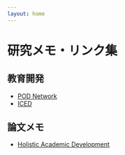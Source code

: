 ```yaml
---
layout: home
---
```


# 研究メモ・リンク集

## 教育開発
- [POD Network](https://podnetwork.org/)
- [ICED](https://icedonline.net/)

## 論文メモ
- [Holistic Academic Development](https://doi.org/10.1080/1360144X.2018.1524571)
